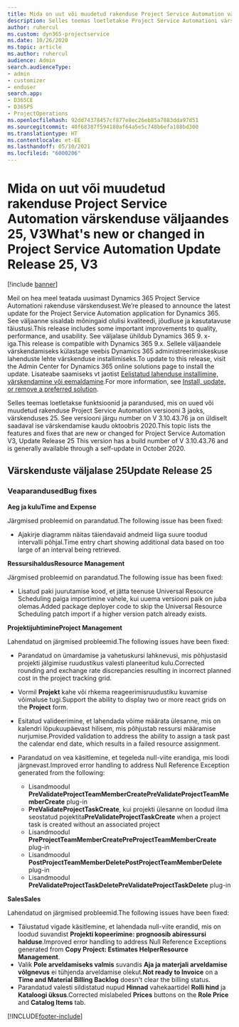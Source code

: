 ```yaml
---
title: Mida on uut või muudetud rakenduse Project Service Automation värskenduse väljaandes 25, V3
description: Selles teemas loetletakse Project Service Automationi värskenduse väljalaske 25, V3 saadaolevaid funktsioone ja parandusi.
author: ruhercul
ms.custom: dyn365-projectservice
ms.date: 10/26/2020
ms.topic: article
ms.author: ruhercul
audience: Admin
search.audienceType:
- admin
- customizer
- enduser
search.app:
- D365CE
- D365PS
- ProjectOperations
ms.openlocfilehash: 92dd74378457cf877e8ec26eb85a7883dda97d51
ms.sourcegitcommit: 40f68387f594180af64a5e5c748b6efa188bd300
ms.translationtype: HT
ms.contentlocale: et-EE
ms.lasthandoff: 05/10/2021
ms.locfileid: "6000206"
---
```

# <a name="whats-new-or-changed-in-project-service-automation-update-release-25-v3"></a><span data-ttu-id="9892b-103">Mida on uut või muudetud rakenduse Project Service Automation värskenduse väljaandes 25, V3</span><span class="sxs-lookup"><span data-stu-id="9892b-103">What's new or changed in Project Service Automation Update Release 25, V3</span></span>

[!include [banner](../includes/psa-now-project-operations.md)]

<span data-ttu-id="9892b-104">Meil on hea meel teatada uusimast Dynamics 365 Project Service Automationi rakenduse värskendusest.</span><span class="sxs-lookup"><span data-stu-id="9892b-104">We’re pleased to announce the latest update for the Project Service Automation application for Dynamics 365.</span></span> <span data-ttu-id="9892b-105">See väljaanne sisaldab mõningaid olulisi kvaliteedi, jõudluse ja kasutatavuse täiustusi.</span><span class="sxs-lookup"><span data-stu-id="9892b-105">This release includes some important improvements to quality, performance, and usability.</span></span> <span data-ttu-id="9892b-106">See väljalase ühildub Dynamics 365 9. x-iga.</span><span class="sxs-lookup"><span data-stu-id="9892b-106">This release is compatible with Dynamics 365 9.x.</span></span> <span data-ttu-id="9892b-107">Sellele väljaandele värskendamiseks külastage veebis Dynamics 365 administreerimiskeskuse lahenduste lehte värskenduse installimiseks.</span><span class="sxs-lookup"><span data-stu-id="9892b-107">To update to this release, visit the Admin Center for Dynamics 365 online solutions page to install the update.</span></span> <span data-ttu-id="9892b-108">Lisateabe saamiseks vt jaotist [Eelistatud lahenduse installimine, värskendamine või eemaldamine](/power-platform/admin/install-remove-preferred-solution).</span><span class="sxs-lookup"><span data-stu-id="9892b-108">For more information, see [Install, update, or remove a preferred solution](/power-platform/admin/install-remove-preferred-solution).</span></span>

<span data-ttu-id="9892b-109">Selles teemas loetletakse funktsioonid ja parandused, mis on uued või muudetud rakenduse Project Service Automation versiooni 3 jaoks, värskenduses 25. See versiooni järgu number on V 3.10.43.76 ja on üldiselt saadaval ise värskendamise kaudu oktoobris 2020.</span><span class="sxs-lookup"><span data-stu-id="9892b-109">This topic lists the features and fixes that are new or changed for Project Service Automation V3, Update Release 25 This version has a build number of V 3.10.43.76 and is generally available through a self-update in October 2020.</span></span>

## <a name="update-release-25"></a><span data-ttu-id="9892b-110">Värskenduste väljalase 25</span><span class="sxs-lookup"><span data-stu-id="9892b-110">Update Release 25</span></span>

### <a name="bug-fixes"></a><span data-ttu-id="9892b-111">Veaparandused</span><span class="sxs-lookup"><span data-stu-id="9892b-111">Bug fixes</span></span>

<span data-ttu-id="9892b-112">**Aeg ja kulu**</span><span class="sxs-lookup"><span data-stu-id="9892b-112">**Time and Expense**</span></span>

<span data-ttu-id="9892b-113">Järgmised probleemid on parandatud.</span><span class="sxs-lookup"><span data-stu-id="9892b-113">The following issue has been fixed:</span></span>

- <span data-ttu-id="9892b-114">Ajakirje diagramm näitas täiendavaid andmeid liiga suure toodud intervalli põhjal.</span><span class="sxs-lookup"><span data-stu-id="9892b-114">Time entry chart showing additional data based on too large of an interval being retrieved.</span></span>

<span data-ttu-id="9892b-115">**Ressursihaldus**</span><span class="sxs-lookup"><span data-stu-id="9892b-115">**Resource Management**</span></span>

<span data-ttu-id="9892b-116">Järgmised probleemid on parandatud.</span><span class="sxs-lookup"><span data-stu-id="9892b-116">The following issue has been fixed:</span></span>

- <span data-ttu-id="9892b-117">Lisatud paki juurutamise kood, et jätta teenuse Universal Resource Scheduling paiga importimine vahele, kui uuema versiooni paik on juba olemas.</span><span class="sxs-lookup"><span data-stu-id="9892b-117">Added package deployer code to skip the Universal Resource Scheduling patch import if a higher version patch already exists.</span></span>

<span data-ttu-id="9892b-118">**Projektijuhtimine**</span><span class="sxs-lookup"><span data-stu-id="9892b-118">**Project Management**</span></span>

<span data-ttu-id="9892b-119">Lahendatud on järgmised probleemid.</span><span class="sxs-lookup"><span data-stu-id="9892b-119">The following issues have been fixed:</span></span>

- <span data-ttu-id="9892b-120">Parandatud on ümardamise ja vahetuskursi lahknevusi, mis põhjustasid projekti jälgimise ruudustikus valesti planeeritud kulu.</span><span class="sxs-lookup"><span data-stu-id="9892b-120">Corrected rounding and exchange rate discrepancies resulting in incorrect planned cost in the project tracking grid.</span></span>
- <span data-ttu-id="9892b-121">Vormil **Projekt** kahe või rhkema reageerimisruudustiku kuvamise võimaluse tugi.</span><span class="sxs-lookup"><span data-stu-id="9892b-121">Support the ability to display two or more react grids on the **Project** form.</span></span>
- <span data-ttu-id="9892b-122">Esitatud valideerimine, et lahendada võime määrata ülesanne, mis on kalendri lõpukuupäevast hilisem, mis põhjustab ressursi määramise nurjumise.</span><span class="sxs-lookup"><span data-stu-id="9892b-122">Provided validation to address the ability to assign a task past the calendar end date, which results in a failed resource assignment.</span></span>
- <span data-ttu-id="9892b-123">Parandatud on vea käsitlemine, et tegeleda null-viite erandiga, mis loodi järgnevast.</span><span class="sxs-lookup"><span data-stu-id="9892b-123">Improved error handling to address Null Reference Exception generated from the following:</span></span>

    - <span data-ttu-id="9892b-124">Lisandmoodul **PreValidateProjectTeamMemberCreate**</span><span class="sxs-lookup"><span data-stu-id="9892b-124">**PreValidateProjectTeamMemberCreate** plug-in</span></span>
    - <span data-ttu-id="9892b-125">**PreValidateProjectTaskCreate**, kui projekti ülesanne on loodud ilma seostatud pojektita</span><span class="sxs-lookup"><span data-stu-id="9892b-125">**PreValidateProjectTaskCreate** when a project task is created without an associated project</span></span>
    - <span data-ttu-id="9892b-126">Lisandmoodul **PreProjectTeamMemberCreate**</span><span class="sxs-lookup"><span data-stu-id="9892b-126">**PreProjectTeamMemberCreate** plug-in</span></span>
    - <span data-ttu-id="9892b-127">Lisandmoodul **PostProjectTeamMemberDelete**</span><span class="sxs-lookup"><span data-stu-id="9892b-127">**PostProjectTeamMemberDelete** plug-in</span></span>
    - <span data-ttu-id="9892b-128">Lisandmoodul **PreValidateProjectTaskDelete**</span><span class="sxs-lookup"><span data-stu-id="9892b-128">**PreValidateProjectTaskDelete** plug-in</span></span>

<span data-ttu-id="9892b-129">**Sales**</span><span class="sxs-lookup"><span data-stu-id="9892b-129">**Sales**</span></span>

<span data-ttu-id="9892b-130">Lahendatud on järgmised probleemid.</span><span class="sxs-lookup"><span data-stu-id="9892b-130">The following issues have been fixed:</span></span>

- <span data-ttu-id="9892b-131">Täiustatud vigade käsitlemine, et lahendada null-viite erandid, mis on loodud suvandist **Projekti kopeerimine: prognoosib abiressursi halduse**.</span><span class="sxs-lookup"><span data-stu-id="9892b-131">Improved error handling to address Null Reference Exceptions generated from **Copy Project: Estimates HelperResource Management**.</span></span>
- <span data-ttu-id="9892b-132">Valik **Pole arveldamiseks valmis** suvandis **Aja ja materjali arveldamise võlgnevus** ei tühjenda arveldamise olekut.</span><span class="sxs-lookup"><span data-stu-id="9892b-132">**Not ready to Invoice** on a **Time and Material Billing Backlog** doesn't clear the billing status.</span></span>
- <span data-ttu-id="9892b-133">Parandatud valesti sildistatud nupud **Hinnad** vahekaartidel **Rolli hind** ja **Kataloogi üksus**.</span><span class="sxs-lookup"><span data-stu-id="9892b-133">Corrected mislabeled **Prices** buttons on the **Role Price** and **Catalog Items** tab.</span></span>


[!INCLUDE[footer-include](../includes/footer-banner.md)]